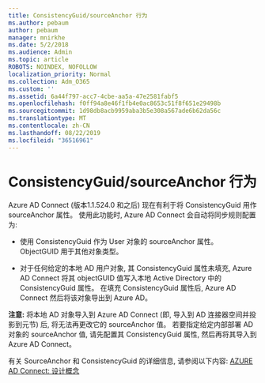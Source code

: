 ```yaml
---
title: ConsistencyGuid/sourceAnchor 行为
ms.author: pebaum
author: pebaum
manager: mnirkhe
ms.date: 5/2/2018
ms.audience: Admin
ms.topic: article
ROBOTS: NOINDEX, NOFOLLOW
localization_priority: Normal
ms.collection: Adm_O365
ms.custom: ''
ms.assetid: 6a44f797-acc7-4cbe-aa5a-47e2581fabf5
ms.openlocfilehash: f0ff94a8e46f1fb4e0ac8653c51f8f651e29498b
ms.sourcegitcommit: 1d98db8acb9959aba3b5e308a567ade6b62da56c
ms.translationtype: MT
ms.contentlocale: zh-CN
ms.lasthandoff: 08/22/2019
ms.locfileid: "36516961"
---
```

# <a name="consistencyguid--sourceanchor-behavior"></a>ConsistencyGuid/sourceAnchor 行为

Azure AD Connect (版本1.1.524.0 和之后) 现在有利于将 ConsistencyGuid 用作 sourceAnchor 属性。 使用此功能时, Azure AD Connect 会自动将同步规则配置为:
  
- 使用 ConsistencyGuid 作为 User 对象的 sourceAnchor 属性。 ObjectGUID 用于其他对象类型。
    
- 对于任何给定的本地 AD 用户对象, 其 ConsistencyGuid 属性未填充, Azure AD Connect 将其 objectGUID 值写入本地 Active Directory 中的 ConsistencyGuid 属性。 在填充 ConsistencyGuid 属性后, Azure AD Connect 然后将该对象导出到 Azure AD。
    
 **注意:** 将本地 AD 对象导入到 Azure AD Connect (即, 导入到 AD 连接器空间并投影到元节) 后, 将无法再更改它的 sourceAnchor 值。 若要指定给定内部部署 AD 对象的 sourceAnchor 值, 请先配置其 ConsistencyGuid 属性, 然后再将其导入到 Azure AD Connect。 
  
有关 SourceAnchor 和 ConsistencyGuid 的详细信息, 请参阅以下内容: [AZURE AD Connect: 设计概念](https://docs.microsoft.com/azure/active-directory/connect/active-directory-aadconnect-design-concepts)
  


